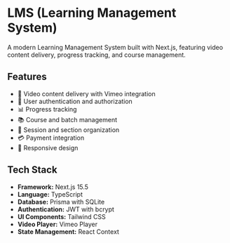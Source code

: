 # LMS (Learning Management System)

A modern Learning Management System built with Next.js, featuring video content delivery, progress tracking, and course management.

## Features

- 🎥 Video content delivery with Vimeo integration
- 👥 User authentication and authorization
- 📊 Progress tracking
- 📚 Course and batch management
- 📝 Session and section organization
- 💳 Payment integration
- 📱 Responsive design

## Tech Stack

- **Framework:** Next.js 15.5
- **Language:** TypeScript
- **Database:** Prisma with SQLite
- **Authentication:** JWT with bcrypt
- **UI Components:** Tailwind CSS
- **Video Player:** Vimeo Player
- **State Management:** React Context
